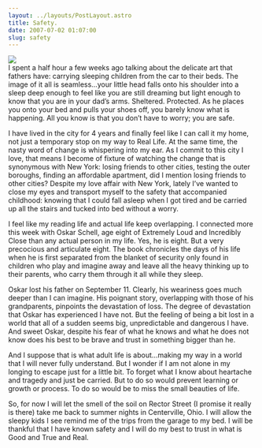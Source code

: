 ```yaml
---
layout: ../layouts/PostLayout.astro
title: Safety.
date: 2007-07-02 01:07:00
slug: safety
---
```


[![](http://2.bp.blogspot.com/_uemGSKgAPTU/RohU1YSuNVI/AAAAAAAAADU/t6QVZpg7fD8/s200/Picture+082.jpg)](http://2.bp.blogspot.com/_uemGSKgAPTU/RohU1YSuNVI/AAAAAAAAADU/t6QVZpg7fD8/s1600-h/Picture+082.jpg)  
I spent a half hour a few weeks ago talking about the delicate art that fathers have: carrying sleeping children from the car to their beds. The image of it all is seamless…your little head falls onto his shoulder into a sleep deep enough to feel like you are still dreaming but light enough to know that you are in your dad’s arms. Sheltered. Protected. As he places you onto your bed and pulls your shoes off, you barely know what is happening. All you know is that you don’t have to worry; you are safe.  
  
I have lived in the city for 4 years and finally feel like I can call it my home, not just a temporary stop on my way to Real Life. At the same time, the nasty word of change is whispering into my ear. As I commit to this city I love, that means I become of fixture of watching the change that is synonymous with New York: losing friends to other cities, testing the outer boroughs, finding an affordable apartment, did I mention losing friends to other cities? Despite my love affair with New York, lately I’ve wanted to close my eyes and transport myself to the safety that accompanied childhood: knowing that I could fall asleep when I got tired and be carried up all the stairs and tucked into bed without a worry.  
  
I feel like my reading life and actual life keep overlapping. I connected more this week with Oskar Schell, age eight of Extremely Loud and Incredibly Close than any actual person in my life. Yes, he is eight. But a very precocious and articulate eight. The book chronicles the days of his life when he is first separated from the blanket of security only found in children who play and imagine away and leave all the heavy thinking up to their parents, who carry them through it all while they sleep.  
  
Oskar lost his father on September 11. Clearly, his weariness goes much deeper than I can imagine. His poignant story, overlapping with those of his grandparents, pinpoints the devastation of loss. The degree of devastation that Oskar has experienced I have not. But the feeling of being a bit lost in a world that all of a sudden seems big, unpredictable and dangerous I have. And sweet Oskar, despite his fear of what he knows and what he does not know does his best to be brave and trust in something bigger than he.  
  
And I suppose that is what adult life is about…making my way in a world that I will never fully understand. But I wonder if I am not alone in my longing to escape just for a little bit. To forget what I know about heartache and tragedy and just be carried. But to do so would prevent learning or growth or process. To do so would be to miss the small beauties of life.  
  
So, for now I will let the smell of the soil on Rector Street (I promise it really is there) take me back to summer nights in Centerville, Ohio. I will allow the sleepy kids I see remind me of the trips from the garage to my bed. I will be thankful that I have known safety and I will do my best to trust in what is Good and True and Real.
